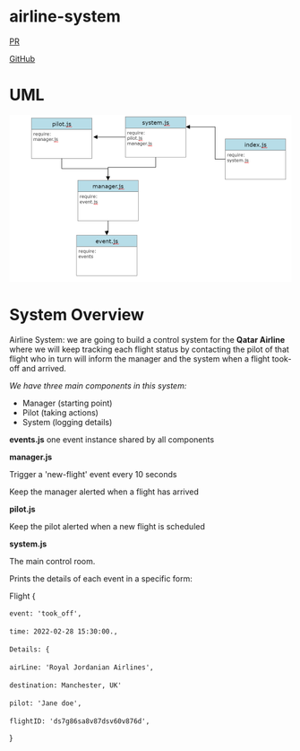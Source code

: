 # airline-system
[PR](https://github.com/alsatarysamah/airline-system/pull/1#partial-pull-merging)

[GitHub](https://github.com/alsatarysamah/airline-system)

# UML
![](./UML.png)

# System Overview
Airline System: we are going to build a control system for the **Qatar Airline**  where we will keep tracking each flight status by contacting the pilot of that flight who in turn will inform the manager and the system when a flight took-off and arrived.

*We have three main components in this system:*

- Manager (starting point)
- Pilot (taking actions)
- System (logging details)


**events.js** one event instance shared by all components 

**manager.js**

Trigger a 'new-flight' event every 10 seconds

Keep the manager alerted when a flight has arrived

**pilot.js**

Keep the pilot alerted when a new flight is scheduled

**system.js**

The main control room.

Prints the details of each event in a specific form:

Flight {

    event: 'took_off',

    time: 2022-02-28 15:30:00.,

    Details: {

    airLine: 'Royal Jordanian Airlines',

    destination: Manchester, UK'

    pilot: 'Jane doe',
    
    flightID: 'ds7g86sa8v87dsv60v876d',
}

